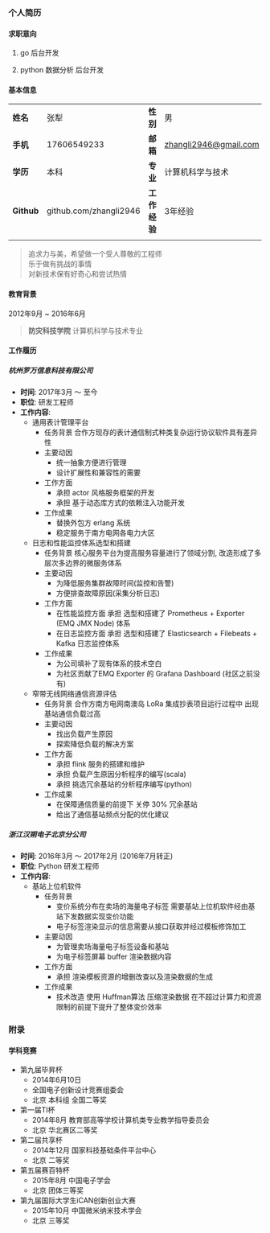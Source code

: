 ### 个人简历

#### 求职意向

1. go 后台开发

1. python 数据分析 后台开发

#### 基本信息

|||||
|:---|:---|:---|:---|
|**姓名**|张犁|**性别**|男|
|**手机**|17606549233|**邮箱**|zhangli2946@gmail.com|
|**学历**|本科|**专业**|计算机科学与技术|
|**Github**|github.com/zhangli2946|**工作经验**|3年经验|
|||||

> 追求力与美，希望做一个受人尊敬的工程师   
> 乐于做有挑战的事情  
> 对新技术保有好奇心和尝试热情

#### 教育背景

2012年9月 ~ 2016年6月
> **防灾科技学院** 计算机科学与技术专业

#### 工作履历

##### 杭州罗万信息科技有限公司

- **时间**: 2017年3月 ～ 至今
- **职位**: 研发工程师
- **工作内容**:
  - 通用表计管理平台
    - 任务背景 合作方现存的表计通信制式种类复杂运行协议软件具有差异性
    - 主要动因
      - 统一抽象方便进行管理
      - 设计扩展性和兼容性的需要
    - 工作方面
      - 承担 actor 风格服务框架的开发
      - 承担 基于动态库方式的依赖注入功能开发
    - 工作成果
      - 替换外包方 erlang 系统
      - 稳定服务于南方电网各电力大区
  - 日志和性能监控体系选型和搭建
    - 任务背景 核心服务平台为提高服务容量进行了领域分割, 改造形成了多层次多边界的微服务体系
    - 主要动因
      - 为降低服务集群故障时间(监控和告警)
      - 方便排查故障原因(采集分析日志)
    - 工作方面
      - 在性能监控方面 承担 选型和搭建了 Prometheus + Exporter (EMQ JMX Node) 体系
      - 在日志监控方面 承担 选型和搭建了 Elasticsearch + Filebeats + Kafka 日志监控体系
    - 工作成果
      - 为公司填补了现有体系的技术空白
      - 为社区贡献了EMQ Exporter 的 Grafana Dashboard (社区之前没有)
  - 窄带无线网络通信资源评估
    - 任务背景 合作方南方电网南澳岛 LoRa 集成抄表项目运行过程中 出现基站通信负载过高
    - 主要动因
      - 找出负载产生原因
      - 探索降低负载的解决方案
    - 工作方面
      - 承担 flink 服务的搭建和维护
      - 承担 负载产生原因分析程序的编写(scala)
      - 承担 挑选冗余基站的分析程序编写(python)
    - 工作成果
      - 在保障通信质量的前提下 关停 30% 冗余基站
      - 给出了通信基站频点分配的优化建议

##### 浙江汉朔电子北京分公司

- **时间**: 2016年3月 ～ 2017年2月 (2016年7月转正)
- **职位**: Python 研发工程师
- **工作内容**:
  - 基站上位机软件
    - 任务背景
      - 变价系统分布在卖场的海量电子标签 需要基站上位机软件经由基站下发数据实现变价功能
      - 电子标签渲染显示的信息需要从接口获取并经过模板修饰加工
    - 主要动因
      - 为管理卖场海量电子标签设备和基站
      - 为电子标签屏幕 buffer 渲染数据内容
    - 工作方面
      - 承担 渲染模板资源的增删改查以及渲染数据的生成
    - 工作成果
      - 技术改造 使用 Huffman算法 压缩渲染数据 在不超过计算力和资源限制的前提下提升了整体变价效率

### 附录

#### 学科竞赛

- 第九届毕昇杯
  - 2014年6月10日
  - 全国电子创新设计竞赛组委会
  - 北京 本科组 全国二等奖
- 第一届TI杯
  - 2014年8月 教育部高等学校计算机类专业教学指导委员会
  - 北京 华北赛区二等奖
- 第二届共享杯
  - 2014年12月 国家科技基础条件平台中心
  - 北京 二等奖
- 第五届赛百特杯
  - 2015年8月 中国电子学会
  - 北京 团体三等奖
- 第九届国际大学生iCAN创新创业大赛
  - 2015年10月 中国微米纳米技术学会
  - 北京 三等奖
